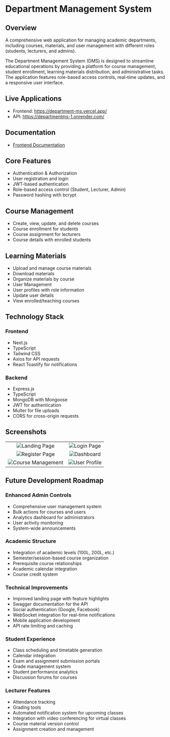 # Department Management System

## Overview

A comprehensive web application for managing academic departments, including courses, materials, and user management with different roles (students, lecturers, and admins).

The Department Management System (DMS) is designed to streamline educational operations by providing a platform for course management, student enrollment, learning materials distribution, and administrative tasks. The application features role-based access controls, real-time updates, and a responsive user interface.

## Live Applications

- Frontend: <https://department-ms.vercel.app/>
- API: <https://departmentms-1.onrender.com/>

## Documentation

- [Frontend Documentation](https://github.com/oyerohabib/departmentMS/blob/main/frontend/README.md)
  

## Core Features

- Authentication & Authorization
- User registration and login
- JWT-based authentication
- Role-based access control (Student, Lecturer, Admin)
- Password hashing with bcrypt

## Course Management

- Create, view, update, and delete courses
- Course enrollment for students
- Course assignment for lecturers
- Course details with enrolled students

## Learning Materials

- Upload and manage course materials
- Download materials
- Organize materials by course
- User Management
- User profiles with role information
- Update user details
- View enrolled/teaching courses

## Technology Stack

### Frontend

- Next.js
- TypeScript
- Tailwind CSS
- Axios for API requests
- React Toastify for notifications

### Backend

- Express.js
- TypeScript
- MongoDB with Mongoose
- JWT for authentication
- Multer for file uploads
- CORS for cross-origin requests

## Screenshots

|                                                        |                                                   |
| :----------------------------------------------------: | :-----------------------------------------------: |
|   ![Landing Page](https://i.imgur.com/wdoVJFC.jpeg)    |  ![Login Page](https://i.imgur.com/AKhT6oN.jpeg)  |
|   ![Register Page](https://i.imgur.com/ZOpo4pU.jpeg)   |  ![Dashboard](https://i.imgur.com/d3IZkBU.jpeg)   |
| ![Course Management](https://i.imgur.com/AuH7OyJ.jpeg) | ![User Profile](https://i.imgur.com/lSh6g33.jpeg) |

## Future Development Roadmap

### Enhanced Admin Controls

- Comprehensive user management system
- Bulk actions for courses and users
- Analytics dashboard for administrators
- User activity monitoring
- System-wide announcements

### Academic Structure

- Integration of academic levels (100L, 200L, etc.)
- Semester/session-based course organization
- Prerequisite course relationships
- Academic calendar integration
- Course credit system

### Technical Improvements

- Improved landing page with feature highlights
- Swagger documentation for the API
- Social authentication (Google, Facebook)
- WebSocket integration for real-time notifications
- Mobile application development
- API rate limiting and caching

### Student Experience

- Class scheduling and timetable generation
- Calendar integration
- Exam and assignment submission portals
- Grade management system
- Student performance analytics
- Discussion forums for courses

### Lecturer Features

- Attendance tracking
- Grading tools
- Automated notification system for upcoming classes
- Integration with video conferencing for virtual classes
- Course material version control
- Assignment creation and management

<!-- ## Contributing

1. Fork the repository
2. Create your feature branch (`git checkout -b feature/AmazingFeature`)
3. Commit your changes (`git commit -m 'Add some AmazingFeature'`)
4. Push to the branch (`git push origin feature/AmazingFeature`)
5. Open a Pull Request -->
